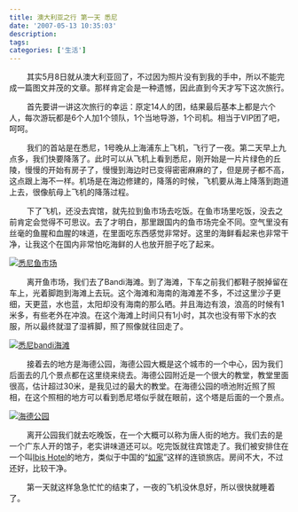 ```yaml
---
title: 澳大利亚之行 第一天 悉尼
date: '2007-05-13 10:35:03'
description: 
tags: 
categories: ['生活']
---
```


&nbsp; &nbsp; &nbsp; &nbsp; 其实5月8日就从澳大利亚回了，不过因为照片没有到我的手中，所以不能完成一篇图文并茂的文章。那样肯定会是一种遗憾，因此直到今天才写下这次旅行。

&nbsp; &nbsp; &nbsp; &nbsp; 首先要讲一讲这次旅行的幸运：原定14人的团，结果最后基本上都是六个人，每次游玩都是6个人加1个领队，1个当地导游，1个司机。相当于VIP团了吧，呵呵。

&nbsp; &nbsp; &nbsp; &nbsp; 我们的首站是在悉尼，1号晚从上海浦东上飞机，飞行了一夜。第二天早上九点多，我们快要降落了。此时可以从飞机上看到悉尼，刚开始是一片片绿色的丘陵，慢慢的开始有房子了，慢慢到海边时已变得密密麻麻的了，但是房子都不高，这点跟上海不一样。机场是在海边修建的，降落的时候，飞机要从海上降落到跑道上去，很像航母上飞机的降落过程。

&nbsp; &nbsp; &nbsp; &nbsp; 下了飞机，还没去宾馆，就先拉到鱼市场去吃饭。在鱼市场里吃饭，没去之前肯定会觉得不可思议。去了才明白，那里跟国内的鱼市场完全不同。空气里没有丝毫的鱼腥和血腥的味道，在里面吃东西感觉非常好。这里的海鲜看起来也非常干净，让我这个在国内非常怕吃海鲜的人也放开胆子吃了起来。

[![悉尼鱼市场](/wp-content/uploads/17/1769/2007/05/100_1669.JPG)](/wp-content/uploads/17/1769/2007/05/100_1669.JPG)

&nbsp; &nbsp; &nbsp; &nbsp; 离开鱼市场，我们去了Bandi海滩。到了海滩，下车之前我们都鞋子脱掉留在车上，光着脚跑到海滩上去玩。这个海滩和海南的海滩差不多，不过这里沙子更细，天更蓝，水也蓝，太阳却没有海南的那么晒。并且海边有浪，浪高的时候有1米多，有些老外在冲浪。在这个海滩上时间只有1小时，其次也没有带下水的衣服，所以最终就湿了湿裤脚，照了照像就往回走了。

[![悉尼bandi海滩](/wp-content/uploads/17/1769/2007/05/100_1672.JPG)](/wp-content/uploads/17/1769/2007/05/100_1672.JPG)

&nbsp; &nbsp; &nbsp; &nbsp; 接着去的地方是海德公园，海德公园大概是这个城市的一个中心，因为我们后面去的几个景点都在这里绕来绕去。海德公园附近是一个很大的教堂，教堂里面很高，估计超过30米，是我见过的最大的教堂。在海德公园的喷池附近照了照相，在这个照相的地方可以看到悉尼塔似乎就在眼前，这个塔是后面的一个景点。

[![海德公园](/wp-content/uploads/17/1769/2007/05/200705-075.jpg)](/wp-content/uploads/17/1769/2007/05/200705-075.jpg)

&nbsp; &nbsp; &nbsp; &nbsp; 离开公园我们就去吃晚饭，在一个大概可以称为唐人街的地方。我们去的是一个广东人开的馆子，老实讲味道还可以。吃完饭就往宾馆走了。我们被安排住在一个叫[Ibis Hotel](http://www.ibishotel.com)的地方，类似于中国的“[如家](http://www.homeinns.com)”这样的连锁旅店。房间不大，不过还好，比较干净。

&nbsp; &nbsp; &nbsp; &nbsp; 第一天就这样急急忙忙的结束了，一夜的飞机没休息好，所以很快就睡着了。
